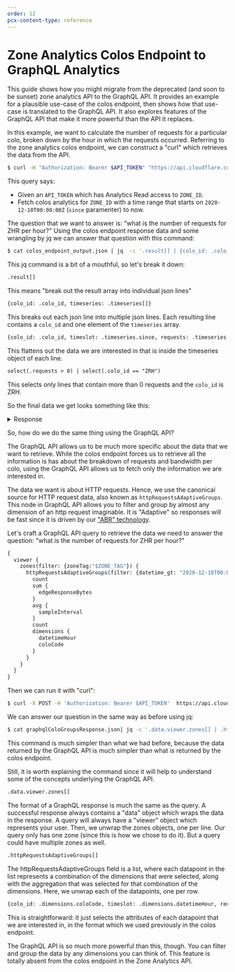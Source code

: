 ```yaml
---
order: 12
pcx-content-type: reference
---
```


# Zone Analytics Colos Endpoint to GraphQL Analytics

This guide shows how you might migrate from the deprecated (and soon to be
sunset) zone analytics API to the GraphQL API. It provides an example for a
plausible use-case of the colos endpoint, then shows how that use-case is
translated to the GraphQL API. It also explores features of the GraphQL API
that make it more powerful than the API it replaces.

In this example, we want to calculate the number of requests for a particular
colo, broken down by the hour in which the requests occurred. Referring to the
zone analytics colos endpoint, we can construct a "curl" which retrieves the
data from the API.

```sh
$ curl -H "Authorization: Bearer $API_TOKEN" "https://api.cloudflare.com/client/v4/zones/$ZONE_ID/analytics/colos?since=2020-12-10T00:00:00Z" > colos_endpoint_output.json
```

This query says:

- Given an `API_TOKEN` which has Analytics Read access to `ZONE_ID`.
- Fetch colos analytics for `ZONE_ID` with a time range that starts on
  `2020-12-10T00:00:00Z` (`since` paramenter) to now.

The question that we want to answer is: "what is the number of requests for ZHR
per hour?" Using the colos endpoint response data and some wrangling by jq we
can answer that question with this command:

```sh
$ cat colos_endpoint_output.json | jq  -c '.result[] | {colo_id: .colo_id, timeseries: .timeseries[]} | {colo_id: .colo_id, timeslot: .timeseries.since, requests: .timeseries.requests.all, bandwidth: .timeseries.bandwidth.all} | select(.requests > 0) | select(.colo_id == "ZRH") '
```

This jq command is a bit of a mouthful, so let's break it down:

```txt
.result[]
```

This means "break out the result array into individual json lines"

```txt
{colo_id: .colo_id, timeseries: .timeseries[]}
```

This breaks out each json line into multiple json lines. Each resulting line
contains a `colo_id` and one element of the `timeseries` array.

```txt
{colo_id: .colo_id, timeslot: .timeseries.since, requests: .timeseries.requests.all, bandwidth: .timeseries.bandwidth.all}
```

This flattens out the data we are interested in that is inside the timeseries
object of each line.

```txt
select(.requests > 0) | select(.colo_id == "ZRH")
```

This selects only lines that contain more than 0 requests and the `colo_id` is ZRH.

So the final data we get looks something like this:

<details>
<summary>Response</summary>
<div>

```json
{"colo_id":"ZRH","timeslot":"2020-12-10T00:00:00Z","requests":601,"bandwidth":683581}
{"colo_id":"ZRH","timeslot":"2020-12-10T01:00:00Z","requests":484,"bandwidth":550936}
{"colo_id":"ZRH","timeslot":"2020-12-10T02:00:00Z","requests":326,"bandwidth":370627}
{"colo_id":"ZRH","timeslot":"2020-12-10T03:00:00Z","requests":354,"bandwidth":402527}
{"colo_id":"ZRH","timeslot":"2020-12-10T04:00:00Z","requests":446,"bandwidth":507234}
{"colo_id":"ZRH","timeslot":"2020-12-10T05:00:00Z","requests":692,"bandwidth":787688}
{"colo_id":"ZRH","timeslot":"2020-12-10T06:00:00Z","requests":1474,"bandwidth":1676166}
{"colo_id":"ZRH","timeslot":"2020-12-10T07:00:00Z","requests":2839,"bandwidth":3226871}
{"colo_id":"ZRH","timeslot":"2020-12-10T08:00:00Z","requests":2953,"bandwidth":3358487}
{"colo_id":"ZRH","timeslot":"2020-12-10T09:00:00Z","requests":2550,"bandwidth":2901823}
{"colo_id":"ZRH","timeslot":"2020-12-10T10:00:00Z","requests":2203,"bandwidth":2504615}
// ...
```

</div>
</details>

So, how do we do the same thing using the GraphQL API?

The GraphQL API allows us to be much more specific about the data that we want
to retrieve. While the colos endpoint forces us to retrieve all the information
is has about the breakdown of requests and bandwidth per colo, using the
GraphQL API allows us to fetch only the information we are interested in.

The data we want is about HTTP requests. Hence, we use the canonical source for
HTTP request data, also known as `httpRequestsAdaptiveGroups`. This node in
GraphQL API allows you to filter and group by almost any dimension of an http
request imaginable. It is "Adaptive" so responses will be fast since it is
driven by our
["ABR" technology](https://blog.cloudflare.com/explaining-cloudflares-abr-analytics/).

Let's craft a GraphQL API query to retrieve the data we need to answer the
question: "what is the number of requests for ZHR per hour?"

```graphql
{
  viewer {
    zones(filter: {zoneTag:"$ZONE_TAG"}) {
      httpRequestsAdaptiveGroups(filter: {datetime_gt: "2020-12-10T00:00:00Z", coloCode:"ZRH"}, limit:10000, orderBy: [datetimeHour_ASC]) {
        count
        sum {
          edgeResponseBytes
        }
        avg {
          sampleInterval
        }
        count
        dimensions {
          datetimeHour
          coloCode
        }
      }
    }
  }
}
```

Then we can run it with "curl":

```sh
$ curl -X POST -H 'Authorization: Bearer $API_TOKEN'  https://api.cloudflare.com/client/v4/graphql -d "@./coloGroups.json" > graphqlColoGroupsResponse.json
```

We can answer our question in the same way as before using jq:

```sh
$ cat graphqlColoGroupsResponse.json| jq -c '.data.viewer.zones[] | .httpRequestsAdaptiveGroups[] | {colo_id: .dimensions.coloCode, timeslot: .dimensions.datetimeHour, requests: .count, bandwidth: .sum.edgeResponseBytes}'
```

This command is much simpler than what we had before, because the data returned by the GraphQL API is much simpler than what is returned by the colos endpoint.

Still, it is worth explaining the command since it will help to understand some of the concepts underlying the GraphQL API.

```txt
.data.viewer.zones[]
```

The format of a GraphQL response is much the same as the query. A successful response always contains a "data" object which wraps the data in the response. A query will always have a "viewer" object which represents your user. Then, we unwrap the zones objects, one per line. Our query only has one zone (since this is how we chose to do it). But a query could have multiple zones as well.

```txt
.httpRequestsAdaptiveGroups[]
```

The httpRequestsAdaptiveGroups field is a list, where each datapoint in the list represents a combination of the dimensions that were selected, along with the aggregation that was selected for that combination of the dimensions. Here, we unwrap each of the datapoints, one per row.

```txt
{colo_id: .dimensions.coloCode, timeslot: .dimensions.datetimeHour, requests: .count, bandwidth: .sum.edgeResponseBytes}
```

This is straightforward: it just selects the attributes of each datapoint that we are interested in, in the format which we used previously in the colos endpoint.

The GraphQL API is so much more powerful than this, though. You can filter and group the data by any dimensions you can think of. This feature is totally absent from the colos endpoint in the Zone Analytics API.
